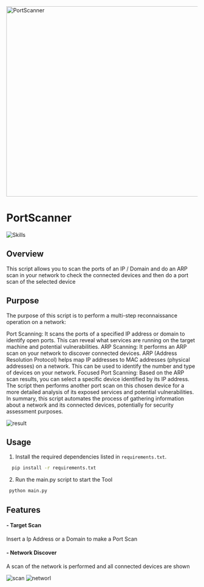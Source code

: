 
<img src="https://github.com/gerhash/portScanner/assets/62940515/826dda52-dfaf-4dd3-ac8b-aaf052afdaf3" alt="PortScanner" width="700" height="500">

# PortScanner
<img src="https://skillicons.dev/icons?i=py" alt="Skills" />

## Overview
This script allows you to scan the ports of an IP / Domain and do an ARP scan in your network to check the connected devices and then do a port scan of the selected device

## Purpose
The purpose of this script is to perform a multi-step reconnaissance operation on a network:

Port Scanning: It scans the ports of a specified IP address or domain to identify open ports. This can reveal what services are running on the target machine and potential vulnerabilities.
ARP Scanning: It performs an ARP scan on your network to discover connected devices. ARP (Address Resolution Protocol) helps map IP addresses to MAC addresses (physical addresses) on a network. This can be used to identify the number and type of devices on your network.
Focused Port Scanning: Based on the ARP scan results, you can select a specific device identified by its IP address. The script then performs another port scan on this chosen device for a more detailed analysis of its exposed services and potential vulnerabilities.
In summary, this script automates the process of gathering information about a network and its connected devices, potentially for security assessment purposes.

![result](https://github.com/gerhash/portScanner/assets/62940515/ea54c057-641a-4d6f-9dd5-052812c84d94)

## Usage
1. Install the required dependencies listed in `requirements.txt`.
   
 ```sh
   pip install -r requirements.txt
 ```

2. Run the main.py script to start the Tool
   
 ```sh
  python main.py
 ```

## Features

#### - Target Scan
Insert a Ip Address or a Domain to make a Port Scan

#### - Network Discover
A scan of the network is performed and all connected devices are shown



![scan](https://github.com/gerhash/portScanner/assets/62940515/3f32d3ba-94dc-4004-bd74-6b35e6562402)
![networl](https://github.com/gerhash/portScanner/assets/62940515/5da3860d-747f-4c97-b338-c6de836dfbfb)


